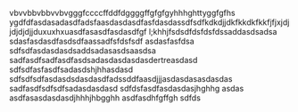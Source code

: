 vbvvbbvbbvvbvgggfccccffddfdggggffgfgfgyhhhghttyggfgfhs
ygdfdfasdasadasdfadsfaasdasdasdfasfdasdassdfsdfkdkdjjdkfkkdkfkkfjfjxjdjjdjdjdjjduxuxhxuasdfasasdfasdasdfgf l;khhjfsdsdfdsfdsfdssaddasdsadsa
sdasfasdasdfasdsdfaassadfsfdsfsdf
asdasfasfdsa
sdfsdfasdasdasdsaddsadasasdsaasdsa
sadfasdfsadfasdfasdsadasdasdasdasdertreasdasd
sdfsdfasfasdfsadasdshjhhasdasd
sdfsdfsdfasdasdsdasdasdfadssddfaasdjjjasdasdasasdasdas
sadfasdfsdfsdfsadasdasdasd
sdfdsfasdfasdasdasjhghhg
asdas
asdfasasdasdasdjhhhjhbgghh
asdfasdhfgffgh
sdfds
